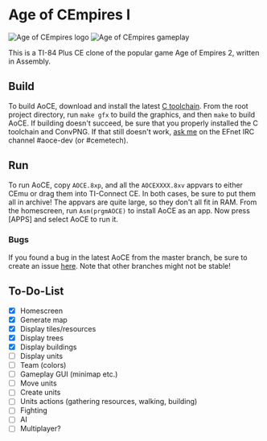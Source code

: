 # Age of CEmpires I
![Age of CEmpires logo](https://i.imgur.com/655vywO.png)
![Age of CEmpires gameplay](https://i.imgur.com/Y50JwX2.png)

This is a TI-84 Plus CE clone of the popular game Age of Empires 2, written in Assembly.

## Build
To build AoCE, download and install the latest [C toolchain](https://github.com/ce-programming/toolchain/releases/latest). From the root project directory, run `make gfx` to build the graphics, and then `make` to build AoCE. If building doesn't succeed, be sure that you properly installed the C toolchain and ConvPNG. If that still doesn't work, [ask me](http://chat.efnet.org:9090/?nick=AoCEuser&channels=%23aoce-dev&Login=Login) on the EFnet IRC channel #aoce-dev (or #cemetech).

## Run
To run AoCE, copy `AOCE.8xp`, and all the `AOCEXXXX.8xv` appvars to either CEmu or drag them into TI-Connect CE. In both cases, be sure to put them all in archive! The appvars are quite large, so they don't all fit in RAM. From the homescreen, run `Asm(prgmAOCE)` to install AoCE as an app. Now press [APPS] and select AoCE to run it.

### Bugs
If you found a bug in the latest AoCE from the master branch, be sure to create an issue [here](https://github.com/PeterTillema/Age-Of-CEmpires-I/issues). Note that other branches might not be stable!

## To-Do-List
- [x] Homescreen
- [x] Generate map
- [x] Display tiles/resources
- [x] Display trees
- [x] Display buildings
- [ ] Display units
- [ ] Team (colors)
- [ ] Gameplay GUI (minimap etc.)
- [ ] Move units
- [ ] Create units
- [ ] Units actions (gathering resources, walking, building)
- [ ] Fighting
- [ ] AI
- [ ] Multiplayer?
